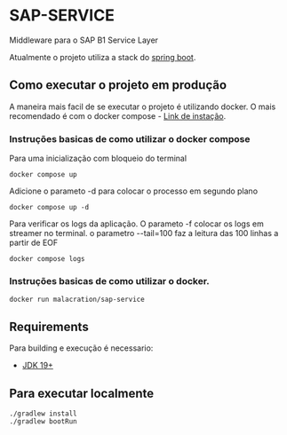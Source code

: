 # SAP-SERVICE
Middleware para o SAP B1 Service Layer

Atualmente o projeto utiliza a stack do [spring boot](https://spring.io/).

## Como executar o projeto em produção

A maneira mais facil de se executar o projeto é utilizando docker.
O mais recomendado é com o docker compose - [Link de instação](https://docs.docker.com/compose/install/).


### Instruções basicas de como utilizar o docker compose

Para uma inicialização com bloqueio do terminal
```shell
docker compose up
```
Adicione o parameto -d para colocar o processo em segundo plano
```shell
docker compose up -d
```
Para verificar os logs da aplicação. O parameto -f colocar os logs em streamer no terminal. o parametro --tail=100 faz a leitura das 100 linhas a partir de EOF
```shell
docker compose logs
```

### Instruções basicas de como utilizar o docker.

```shell
docker run malacration/sap-service
```

## Requirements

Para building e execução é necessario:

- [JDK 19+](http://www.oracle.com/technetwork/java)

## Para executar localmente

```shell
./gradlew install
./gradlew bootRun
```
